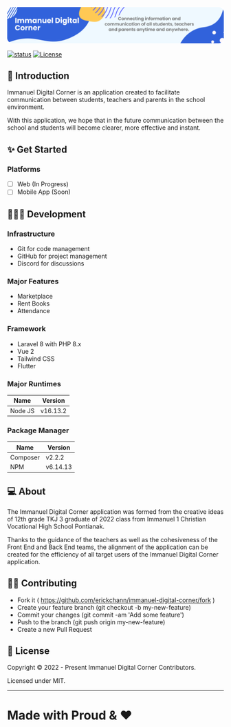 <img src="assets/readme-banner-rev.png" alt="Immanuel Digital Corner">

[![status](https://img.shields.io/badge/Status-Development-orange)](https://github.com/erickchann/immanuel-digital-corner)
[![License](https://img.shields.io/badge/License-MIT-brightgreen)](https://github.com/erickchann/immanuel-digital-corner#license)

## 🤔 Introduction
Immanuel Digital Corner is an application created to facilitate communication between students, teachers and parents in the school environment.

With this application, we hope that in the future communication between the school and students will become clearer, more effective and instant.

## ✨ Get Started
### Platforms
- [ ] Web (In Progress)
- [ ] Mobile App (Soon)

## 👨🏻‍💻 Development
### Infrastructure
- Git for code management
- GitHub for project management
- Discord for discussions

### Major Features
- Marketplace
- Rent Books
- Attendance

### Framework
- Laravel 8 with PHP 8.x
- Vue 2
- Tailwind CSS
- Flutter

### Major Runtimes
| Name                       | Version  |
| -------------------------- | -------- |
| Node JS                    | v16.13.2 |

### Package Manager
| Name                       | Version  |
| -------------------------- | -------- |
| Composer                   | v2.2.2   |
| NPM                        | v6.14.13 |

## 💻 About
The Immanuel Digital Corner application was formed from the creative ideas of 12th grade TKJ 3 graduate of 2022 class from Immanuel 1 Christian Vocational High School Pontianak.

Thanks to the guidance of the teachers as well as the cohesiveness of the Front End and Back End teams, the alignment of the application can be created for the efficiency of all target users of the Immanuel Digital Corner application.

## 💪🏻 Contributing
- Fork it ( https://github.com/erickchann/immanuel-digital-corner/fork )
- Create your feature branch (git checkout -b my-new-feature)
- Commit your changes (git commit -am 'Add some feature')
- Push to the branch (git push origin my-new-feature)
- Create a new Pull Request

## 📄 License
Copyright © 2022 - Present Immanuel Digital Corner Contributors.

Licensed under MIT.

------------
**Made with Proud & ❤️**
=======
